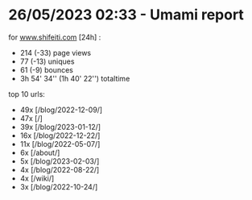 # 26/05/2023 02:33 - Umami report
for www.shifeiti.com [24h] :

 - 214 (-33) page views
 - 77 (-13) uniques
 - 61 (-9) bounces
 - 3h 54' 34'' (1h 40' 22'') totaltime


top 10 urls:
 - 49x [/blog/2022-12-09/]
 - 47x [/]
 - 39x [/blog/2023-01-12/]
 - 16x [/blog/2022-12-22/]
 - 11x [/blog/2022-05-07/]
 - 6x [/about/]
 - 5x [/blog/2023-02-03/]
 - 4x [/blog/2022-08-22/]
 - 4x [/wiki/]
 - 3x [/blog/2022-10-24/]


